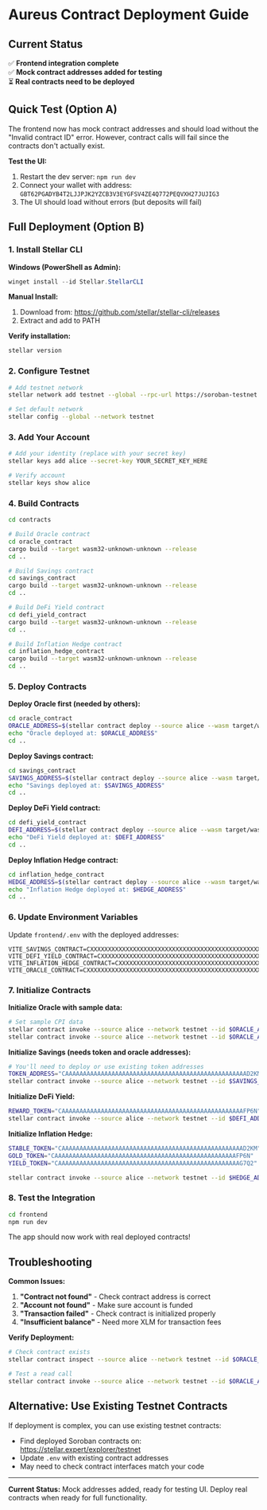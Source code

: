 # Aureus Contract Deployment Guide

## Current Status
✅ **Frontend integration complete**  
✅ **Mock contract addresses added for testing**  
⏳ **Real contracts need to be deployed**

## Quick Test (Option A)
The frontend now has mock contract addresses and should load without the "Invalid contract ID" error. However, contract calls will fail since the contracts don't actually exist.

**Test the UI:**
1. Restart the dev server: `npm run dev` 
2. Connect your wallet with address: `GBT62PGADYB4T2LJJPJK2YZCB3V3EYGFSV4ZE4Q772PEQVXH27JUJIG3`
3. The UI should load without errors (but deposits will fail)

## Full Deployment (Option B)

### 1. Install Stellar CLI

**Windows (PowerShell as Admin):**
```powershell
winget install --id Stellar.StellarCLI
```

**Manual Install:**
1. Download from: https://github.com/stellar/stellar-cli/releases
2. Extract and add to PATH

**Verify installation:**
```bash
stellar version
```

### 2. Configure Testnet
```bash
# Add testnet network
stellar network add testnet --global --rpc-url https://soroban-testnet.stellar.org --network-passphrase "Test SDF Network ; September 2015"

# Set default network
stellar config --global --network testnet
```

### 3. Add Your Account
```bash
# Add your identity (replace with your secret key)
stellar keys add alice --secret-key YOUR_SECRET_KEY_HERE

# Verify account
stellar keys show alice
```

### 4. Build Contracts
```bash
cd contracts

# Build Oracle contract
cd oracle_contract
cargo build --target wasm32-unknown-unknown --release
cd ..

# Build Savings contract  
cd savings_contract
cargo build --target wasm32-unknown-unknown --release
cd ..

# Build DeFi Yield contract
cd defi_yield_contract  
cargo build --target wasm32-unknown-unknown --release
cd ..

# Build Inflation Hedge contract
cd inflation_hedge_contract
cargo build --target wasm32-unknown-unknown --release
cd ..
```

### 5. Deploy Contracts

**Deploy Oracle first (needed by others):**
```bash
cd oracle_contract
ORACLE_ADDRESS=$(stellar contract deploy --source alice --wasm target/wasm32-unknown-unknown/release/oracle_contract.wasm --network testnet)
echo "Oracle deployed at: $ORACLE_ADDRESS"
cd ..
```

**Deploy Savings contract:**
```bash
cd savings_contract
SAVINGS_ADDRESS=$(stellar contract deploy --source alice --wasm target/wasm32-unknown-unknown/release/savings_contract.wasm --network testnet)
echo "Savings deployed at: $SAVINGS_ADDRESS"
cd ..
```

**Deploy DeFi Yield contract:**
```bash
cd defi_yield_contract
DEFI_ADDRESS=$(stellar contract deploy --source alice --wasm target/wasm32-unknown-unknown/release/defi_yield_contract.wasm --network testnet)
echo "DeFi Yield deployed at: $DEFI_ADDRESS"
cd ..
```

**Deploy Inflation Hedge contract:**
```bash
cd inflation_hedge_contract
HEDGE_ADDRESS=$(stellar contract deploy --source alice --wasm target/wasm32-unknown-unknown/release/inflation_hedge_contract.wasm --network testnet)
echo "Inflation Hedge deployed at: $HEDGE_ADDRESS"
cd ..
```

### 6. Update Environment Variables
Update `frontend/.env` with the deployed addresses:
```env
VITE_SAVINGS_CONTRACT=CXXXXXXXXXXXXXXXXXXXXXXXXXXXXXXXXXXXXXXXXXXXXXXXXXXXXXXXX
VITE_DEFI_YIELD_CONTRACT=CXXXXXXXXXXXXXXXXXXXXXXXXXXXXXXXXXXXXXXXXXXXXXXXXXXXXXXXX
VITE_INFLATION_HEDGE_CONTRACT=CXXXXXXXXXXXXXXXXXXXXXXXXXXXXXXXXXXXXXXXXXXXXXXXXXXXXXXXX
VITE_ORACLE_CONTRACT=CXXXXXXXXXXXXXXXXXXXXXXXXXXXXXXXXXXXXXXXXXXXXXXXXXXXXXXXX
```

### 7. Initialize Contracts

**Initialize Oracle with sample data:**
```bash
# Set sample CPI data
stellar contract invoke --source alice --network testnet --id $ORACLE_ADDRESS -- set_cpi --country USA --cpi 320
stellar contract invoke --source alice --network testnet --id $ORACLE_ADDRESS -- set_cpi --country EUR --cpi 280
```

**Initialize Savings (needs token and oracle addresses):**
```bash
# You'll need to deploy or use existing token addresses
TOKEN_ADDRESS="CAAAAAAAAAAAAAAAAAAAAAAAAAAAAAAAAAAAAAAAAAAAAAAAAAAAD2KM"  # Replace with actual token
stellar contract invoke --source alice --network testnet --id $SAVINGS_ADDRESS -- init --token-address $TOKEN_ADDRESS --oracle-address $ORACLE_ADDRESS
```

**Initialize DeFi Yield:**
```bash
REWARD_TOKEN="CAAAAAAAAAAAAAAAAAAAAAAAAAAAAAAAAAAAAAAAAAAAAAAAAAAAFP6N"  # Replace with reward token
stellar contract invoke --source alice --network testnet --id $DEFI_ADDRESS -- init --token $TOKEN_ADDRESS --reward-token $REWARD_TOKEN
```

**Initialize Inflation Hedge:**
```bash
STABLE_TOKEN="CAAAAAAAAAAAAAAAAAAAAAAAAAAAAAAAAAAAAAAAAAAAAAAAAAAAD2KM"  # USDC equivalent
GOLD_TOKEN="CAAAAAAAAAAAAAAAAAAAAAAAAAAAAAAAAAAAAAAAAAAAAAAAAAAAFP6N"   # Gold token
YIELD_TOKEN="CAAAAAAAAAAAAAAAAAAAAAAAAAAAAAAAAAAAAAAAAAAAAAAAAAAAG7Q2"  # Yield token

stellar contract invoke --source alice --network testnet --id $HEDGE_ADDRESS -- init --oracle $ORACLE_ADDRESS --stable $STABLE_TOKEN --gold $GOLD_TOKEN --yield-token $YIELD_TOKEN
```

### 8. Test the Integration
```bash
cd frontend
npm run dev
```

The app should now work with real deployed contracts!

## Troubleshooting

**Common Issues:**
1. **"Contract not found"** - Check contract address is correct
2. **"Account not found"** - Make sure account is funded
3. **"Transaction failed"** - Check contract is initialized properly
4. **"Insufficient balance"** - Need more XLM for transaction fees

**Verify Deployment:**
```bash
# Check contract exists
stellar contract inspect --source alice --network testnet --id $ORACLE_ADDRESS

# Test a read call
stellar contract invoke --source alice --network testnet --id $ORACLE_ADDRESS -- get_cpi --country USA
```

## Alternative: Use Existing Testnet Contracts

If deployment is complex, you can use existing testnet contracts:
- Find deployed Soroban contracts on: https://stellar.expert/explorer/testnet
- Update `.env` with existing contract addresses
- May need to check contract interfaces match your code

---

**Current Status:** Mock addresses added, ready for testing UI. Deploy real contracts when ready for full functionality.